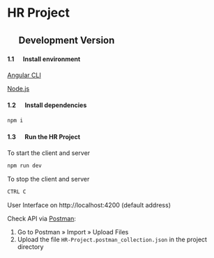 # HR Project

## 　 Development Version

#### 1.1 　 Install environment

[Angular CLI](https://angular.io/cli)

[Node.js](https://nodejs.org/en)

#### 1.2 　 Install dependencies

```sh
npm i
```

#### 1.3 　 Run the HR Project

To start the client and server

```sh
npm run dev
```

To stop the client and server

```sh
CTRL C
```

User Interface on http://localhost:4200 (default address)

Check API via [Postman](https://www.postman.com/):

1. Go to Postman » Import » Upload Files
2. Upload the file `HR-Project.postman_collection.json` in the project directory
